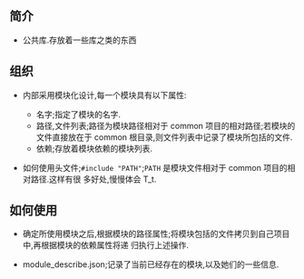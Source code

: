 
## 简介

*   公共库.存放着一些库之类的东西

## 组织

*   内部采用模块化设计,每一个模块具有以下属性:

    -   名字;指定了模块的名字.
    -   路径,文件列表;路径为模块路径相对于 common 项目的相对路径;若模块的文件直接放在于 common 
        根目录,则文件列表中记录了模块所包括的文件.
    -   依赖;存放着模块依赖的模块列表.
    
*   如何使用头文件;`#include "PATH"`;`PATH` 是模块文件相对于 common 项目的相对路径.这样有很
    多好处,慢慢体会 T_t.

## 如何使用

*   确定所使用模块之后,根据模块的路径属性;将模块包括的文件拷贝到自己项目中,再根据模块的依赖属性将递
    归执行上述操作.

*   module_describe.json;记录了当前已经存在的模块,以及她们的一些信息.
